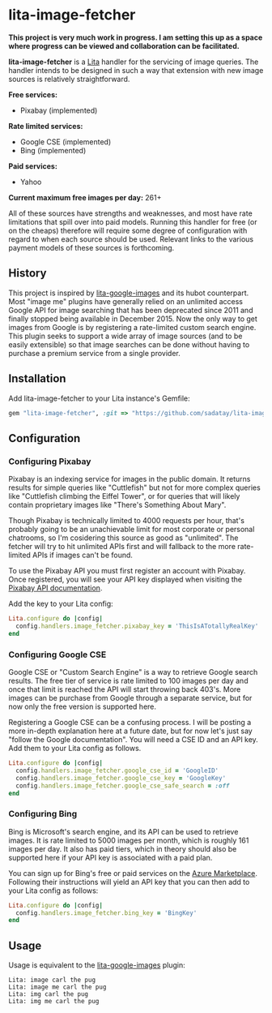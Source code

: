 # lita-image-fetcher

**This project is very much work in progress.  I am setting this up as a space where progress can be viewed and collaboration can be facilitated.**

**lita-image-fetcher** is a [Lita](https://github.com/litaio/lita) handler for the servicing of image queries.  The handler intends to be designed in such a way that extension with new image sources is relatively straightforward.  

**Free services:**
* Pixabay (implemented)

**Rate limited services:**
* Google CSE (implemented)
* Bing (implemented)

**Paid services:**
* Yahoo

**Current maximum free images per day:** 261+

All of these sources have strengths and weaknesses, and most have rate limitations that spill over into paid models.  Running this handler for free (or on the cheaps) therefore will require some degree of configuration with regard to when each source should be used.  Relevant links to the various payment models of these sources is forthcoming. 

## History

This project is inspired by [lita-google-images](https://github.com/jimmycuadra/lita-google-images) and its hubot counterpart.  Most "image me" plugins have generally relied on an unlimited access Google API for image searching that has been deprecated since 2011 and finally stopped being available in December 2015.  Now the only way to get images from Google is by registering a rate-limited custom search engine.  This plugin seeks to support a wide array of image sources (and to be easily extensible) so that image searches can be done without having to purchase a premium service from a single provider.  

## Installation

Add lita-image-fetcher to your Lita instance's Gemfile:

``` ruby
gem "lita-image-fetcher", :git => "https://github.com/sadatay/lita-image-fetcher.git"
```

## Configuration

### Configuring Pixabay
Pixabay is an indexing service for images in the public domain.  It returns results for simple queries like "Cuttlefish" but not for more complex queries like "Cuttlefish climbing the Eiffel Tower", or for queries that will likely contain proprietary images like "There's Something About Mary".

Though Pixabay is technically limited to 4000 requests per hour, that's probably going to be an unachievable limit for most corporate or personal chatrooms, so I'm cosidering this source as good as "unlimited".  The fetcher will try to hit unlimited APIs first and will fallback to the more rate-limited APIs if images can't be found.

To use the Pixabay API you must first register an account with Pixabay.  Once registered, you will see your API key displayed when visiting the [Pixabay API documentation](https://pixabay.com/api/docs/). 

Add the key to your Lita config:
``` ruby
Lita.configure do |config|
  config.handlers.image_fetcher.pixabay_key = 'ThisIsATotallyRealKey'
end
```

### Configuring Google CSE
Google CSE or "Custom Search Engine" is a way to retrieve Google search results.  The free tier of service is rate limited to 100 images per day and once that limit is reached the API will start throwing back 403's.  More images can be purchase from Google through a separate service, but for now only the free version is supported here.

Registering a Google CSE can be a confusing process.  I will be posting a more in-depth explanation here at a future date, but for now let's just say "follow the Google documentation".  You will need a CSE ID and an API key.  Add them to your Lita config as follows.
``` ruby
Lita.configure do |config|
  config.handlers.image_fetcher.google_cse_id = 'GoogleID'
  config.handlers.image_fetcher.google_cse_key = 'GoogleKey'
  config.handlers.image_fetcher.google_cse_safe_search = :off
end
```

### Configuring Bing
Bing is Microsoft's search engine, and its API can be used to retrieve images.  It is rate limited to 5000 images per month, which is roughly 161 images per day.  It also has paid tiers, which in theory should also be supported here if your API key is associated with a paid plan.  

You can sign up for Bing's free or paid services on the [Azure Marketplace](https://datamarket.azure.com/dataset/5BA839F1-12CE-4CCE-BF57-A49D98D29A44).  Following their instructions will yield an API key that you can then add to your Lita config as follows:
``` ruby
Lita.configure do |config|
  config.handlers.image_fetcher.bing_key = 'BingKey'
end
```

## Usage

Usage is equivalent to the [lita-google-images](https://github.com/jimmycuadra/lita-google-images) plugin:
```
Lita: image carl the pug
Lita: image me carl the pug
Lita: img carl the pug
Lita: img me carl the pug
```
